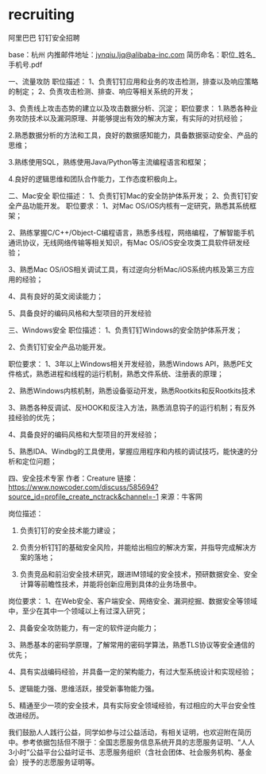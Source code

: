# recruiting
阿里巴巴 钉钉安全招聘

base：杭州
内推邮件地址：jvnqiu.ljq@alibaba-inc.com
简历命名：职位_姓名_手机号.pdf

一、流量攻防
职位描述：
1、负责钉钉应用和业务的攻击检测，排查以及响应策略的制定；
2、负责攻击检测、排查、响应等相关系统的开发；

3、负责线上攻击态势的建立以及攻击数据分析、沉淀；
职位要求：
1.熟悉各种业务攻防技术以及漏洞原理、并能够提出有效的解决方案，有实际的对抗经验；

2.熟悉数据分析的方法和工具，良好的数据感知能力，具备数据驱动安全、产品的思维；

3.熟练使用SQL，熟练使用Java/Python等主流编程语言和框架；

4.良好的逻辑思维和团队合作能力，工作态度积极向上。


二、Mac安全
职位描述：
1、负责钉钉Mac的安全防护体系开发；
2、负责钉钉安全产品功能开发。
职位要求：
1、对Mac OS/iOS内核有一定研究，熟悉其系统框架；

2、熟练掌握C/C++/Object-C编程语言，熟悉多线程，网络编程，了解智能手机通讯协议，无线网络传输等相关知识，有Mac OS/iOS安全攻类工具软件研发经验；

3、熟悉Mac OS/iOS相关调试工具，有过逆向分析Mac/iOS系统内核及第三方应用的经验；

4、具有良好的英文阅读能力；

5、具备良好的编码风格和大型项目的开发经验


三、Windows安全
职位描述：
1、负责钉钉Windows的安全防护体系开发；

2、负责钉钉安全产品功能开发。

职位要求：
1、3年以上Windows相关开发经验，熟悉Windows API，熟悉PE文件格式，熟悉进程和线程的运行机制，熟悉文件系统、注册表的原理；

2、熟悉Windows内核机制，熟悉设备驱动开发，熟悉Rootkits和反Rootkits技术

3、熟悉各种反调试、反HOOK和反注入方法，熟悉消息钩子的运行机制；有反外挂经验的优先；

4、具备良好的编码风格和大型项目的开发经验；

5、熟悉IDA、Windbg的工具使用，掌握应用程序和内核的调试技巧，能快速的分析和定位问题；

四、安全技术专家
作者：Creature
链接：https://www.nowcoder.com/discuss/585694?source_id=profile_create_nctrack&channel=-1
来源：牛客网

岗位描述：
1. 负责钉钉的安全技术能力建设；

2. 负责分析钉钉的基础安全风险，并能给出相应的解决方案，并指导完成解决方案的落地；

3. 负责竞品和前沿安全技术研究，跟进IM领域的安全技术，预研数据安全、安全计算等前瞻性技术，并能将创新应用到具体的业务场景中。

岗位要求：
1、在Web安全、客户端安全、网络安全、漏洞挖掘、数据安全等领域中，至少在其中一个领域以上有过深入研究；

2、具备安全攻防能力，有一定的软件逆向能力；

3、熟悉基本的密码学原理，了解常用的密码学算法，熟悉TLS协议等安全通信的优先；

4、具有实战编码经验，并具备一定的架构能力，有过大型系统设计和实现经验；

5、逻辑能力强、思维活跃，接受新事物能力强。

5、精通至少一项的安全技术，具有实际安全领域经验，有过相应的大平台安全性改进经历。

我们鼓励人人践行公益，同学如参与过公益活动，有相关证明，也欢迎附在简历中。参考依据包括但不限于：全国志愿服务信息系统开具的志愿服务证明、“人人3小时”公益平台公益时证书、志愿服务组织（含社会团体、社会服务机构、基金会）授予的志愿服务证明等。
